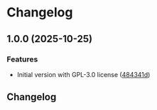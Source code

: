# Changelog

## 1.0.0 (2025-10-25)


### Features

* Initial version with GPL-3.0 license ([484341d](https://github.com/notz/dify-plugin-datasource-outline/commit/484341db0b72c6042efe8a314abea612ef95247d))

## Changelog
